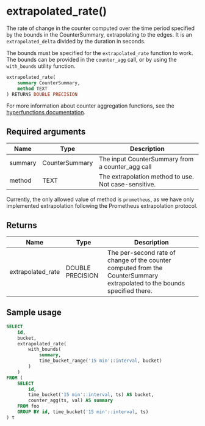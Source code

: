 # extrapolated_rate() <tag type="toolkit" content="Toolkit" />
The rate of change in the counter computed over the time period specified by the
bounds in the CounterSummary, extrapolating to the edges. It is an
`extrapolated_delta` divided by the duration in seconds.

The bounds must be specified for the `extrapolated_rate` function to work. The
bounds can be provided in the `counter_agg` call, or by using the `with_bounds`
utility function.

```sql
extrapolated_rate(
    summary CounterSummary,
    method TEXT
) RETURNS DOUBLE PRECISION
```

For more information about counter aggregation functions, see the
[hyperfunctions documentation][hyperfunctions-counter-agg].

## Required arguments

|Name|Type|Description|
|-|-|-|
|summary|CounterSummary|The input CounterSummary from a counter_agg call|
|method|TEXT|The extrapolation method to use. Not case-sensitive.|

Currently, the only allowed value of method is `prometheus`, as we have only
implemented extrapolation following the Prometheus extrapolation protocol.

## Returns

|Name|Type|Description|
|-|-|-|
|extrapolated_rate|DOUBLE PRECISION|The per-second rate of change of the counter computed from the CounterSummary extrapolated to the bounds specified there.|

## Sample usage

```sql
SELECT
    id,
    bucket,
    extrapolated_rate(
        with_bounds(
            summary,
            time_bucket_range('15 min'::interval, bucket)
        )
    )
FROM (
    SELECT
        id,
        time_bucket('15 min'::interval, ts) AS bucket,
        counter_agg(ts, val) AS summary
    FROM foo
    GROUP BY id, time_bucket('15 min'::interval, ts)
) t
```

[hyperfunctions-counter-agg]: timescaledb/:currentVersion:/how-to-guides/hyperfunctions/counter-aggregation/
